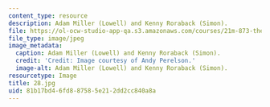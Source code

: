```yaml
---
content_type: resource
description: Adam Miller (Lowell) and Kenny Roraback (Simon).
file: https://ol-ocw-studio-app-qa.s3.amazonaws.com/courses/21m-873-theater-arts-topics-fall-2004-january-iap-2005/81b17bd46fd887585e212dd2cc840a8a_28.jpg
file_type: image/jpeg
image_metadata:
  caption: Adam Miller (Lowell) and Kenny Roraback (Simon).
  credit: 'Credit: Image courtesy of Andy Perelson.'
  image-alt: Adam Miller (Lowell) and Kenny Roraback (Simon).
resourcetype: Image
title: 28.jpg
uid: 81b17bd4-6fd8-8758-5e21-2dd2cc840a8a
---
```

